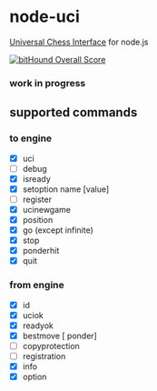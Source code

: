 # node-uci
[Universal Chess Interface](http://www.shredderchess.com/chess-info/features/uci-universal-chess-interface.html) for node.js

[![bitHound Overall Score](https://www.bithound.io/github/ebemunk/node-uci/badges/score.svg)](https://www.bithound.io/github/ebemunk/node-uci)

### work in progress

## supported commands
### to engine
- [x] uci
- [ ] debug
- [x] isready
- [x] setoption name [value]
- [ ] register
- [x] ucinewgame
- [x] position
- [x] go (except infinite)
- [x] stop
- [x] ponderhit
- [x] quit

### from engine
- [x] id
- [x] uciok
- [x] readyok
- [x] bestmove [ ponder]
- [ ] copyprotection
- [ ] registration
- [x] info
- [x] option
